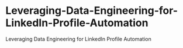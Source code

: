 # Leveraging-Data-Engineering-for-LinkedIn-Profile-Automation
Leveraging Data Engineering for LinkedIn Profile Automation
